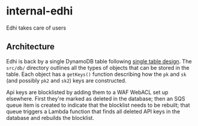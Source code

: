 # internal-edhi
Edhi takes care of users

## Architecture

Edhi is back by a single DynamoDB table following [single table design](https://www.alexdebrie.com/posts/dynamodb-single-table/).  The `src/db/` directory outlines all the types of objects that can be stored in the table.  Each object has a `getKeys()` function describing how the `pk` and `sk` (and possibly `pk2` and `sk2`) keys are constructed.

Api keys are blocklisted by adding them to a WAF WebACL set up elsewhere.  First they're marked as deleted in the database; then an SQS queue item is created to indicate that the blocklist needs to be rebuilt; that queue triggers a Lambda function that finds all deleted API keys in the database and rebuilds the blocklist.

